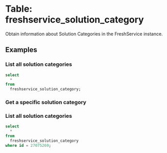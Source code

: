 # Table: freshservice_solution_category

Obtain information about Solution Categories in the FreshService instance.

## Examples

### List all solution categories

```sql
select
  *
from
  freshservice_solution_category;
```

### Get a specific solution category

### List all solution categories

```sql
select
  *
from
  freshservice_solution_category
where id = 27075269;
```

